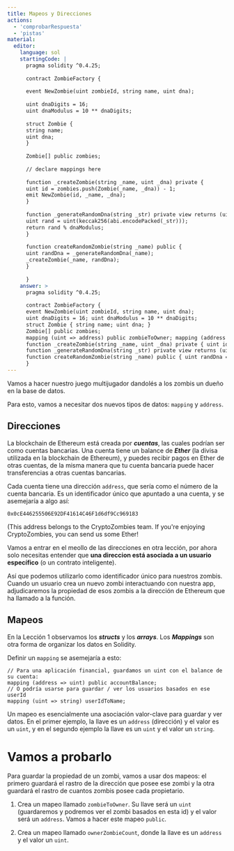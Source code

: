 ```yaml
---
title: Mapeos y Direcciones
actions:
  - 'comprobarRespuesta'
  - 'pistas'
material:
  editor:
    language: sol
    startingCode: |
      pragma solidity ^0.4.25;
      
      contract ZombieFactory {
      
      event NewZombie(uint zombieId, string name, uint dna);
      
      uint dnaDigits = 16;
      uint dnaModulus = 10 ** dnaDigits;
      
      struct Zombie {
      string name;
      uint dna;
      }
      
      Zombie[] public zombies;
      
      // declare mappings here
      
      function _createZombie(string _name, uint _dna) private {
      uint id = zombies.push(Zombie(_name, _dna)) - 1;
      emit NewZombie(id, _name, _dna);
      }
      
      function _generateRandomDna(string _str) private view returns (uint) {
      uint rand = uint(keccak256(abi.encodePacked(_str)));
      return rand % dnaModulus;
      }
      
      function createRandomZombie(string _name) public {
      uint randDna = _generateRandomDna(_name);
      _createZombie(_name, randDna);
      }
      
      }
    answer: >
      pragma solidity ^0.4.25;
      
      contract ZombieFactory {
      event NewZombie(uint zombieId, string name, uint dna);
      uint dnaDigits = 16; uint dnaModulus = 10 ** dnaDigits;
      struct Zombie { string name; uint dna; }
      Zombie[] public zombies;
      mapping (uint => address) public zombieToOwner; mapping (address => uint) ownerZombieCount;
      function _createZombie(string _name, uint _dna) private { uint id = zombies.push(Zombie(_name, _dna)) - 1; emit NewZombie(id, _name, _dna); }
      function _generateRandomDna(string _str) private view returns (uint) { uint rand = uint(keccak256(abi.encodePacked(_str))); return rand % dnaModulus; }
      function createRandomZombie(string _name) public { uint randDna = _generateRandomDna(_name); _createZombie(_name, randDna); }
      }
---
```

Vamos a hacer nuestro juego multijugador dandolés a los zombis un dueño en la base de datos.

Para esto, vamos a necesitar dos nuevos tipos de datos: `mapping` y `address`.

## Direcciones

La blockchain de Ethereum está creada por ***cuentas***, las cuales podrían ser como cuentas bancarias. Una cuenta tiene un balance de ***Ether*** (la divisa utilizada en la blockchain de Ethereum), y puedes recibir pagos en Ether de otras cuentas, de la misma manera que tu cuenta bancaria puede hacer transferencias a otras cuentas bancarias.

Cada cuenta tiene una dirección `address`, que sería como el número de la cuenta bancaria. Es un identificador único que apuntado a una cuenta, y se asemejaría a algo así:

`0x0cE446255506E92DF41614C46F1d6df9Cc969183`

(This address belongs to the CryptoZombies team. If you're enjoying CryptoZombies, you can send us some Ether! 

Vamos a entrar en el meollo de las direcciones en otra lección, por ahora solo necesitas entender que **una direccion está asociada a un usuario específico** (o un contrato inteligente).

Así que podemos utilizarlo como identificador único para nuestros zombis. Cuando un usuario crea un nuevo zombi interactuando con nuestra app, adjudicaremos la propiedad de esos zombis a la dirección de Ethereum que ha llamado a la función.

## Mapeos

En la Lección 1 observamos los ***structs*** y los ***arrays***. Los ***Mappings*** son otra forma de organizar los datos en Solidity.

Definir un `mapping` se asemejaría a esto:

    // Para una aplicación financial, guardamos un uint con el balance de su cuenta:
    mapping (address => uint) public accountBalance;
    // O podría usarse para guardar / ver los usuarios basados en ese userId
    mapping (uint => string) userIdToName;
    

Un mapeo es esencialmente una asociación valor-clave para guardar y ver datos. En el primer ejemplo, la llave es un `address` (dirección) y el valor es un `uint`, y en el segundo ejemplo la llave es un `uint` y el valor un `string`.

# Vamos a probarlo

Para guardar la propiedad de un zombi, vamos a usar dos mapeos: el primero guardará el rastro de la dirección que posee ese zombi y la otra guardará el rastro de cuantos zombis posee cada propietario.

1. Crea un mapeo llamado `zombieToOwner`. Su llave será un `uint` (guardaremos y podremos ver el zombi basados en esta id) y el valor será un `address`. Vamos a hacer este mapeo `public`.

2. Crea un mapeo llamado `ownerZombieCount`, donde la llave es un `address` y el valor un `uint`.